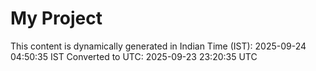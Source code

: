 # My Project

This content is dynamically generated in Indian Time (IST): 2025-09-24 04:50:35 IST
Converted to UTC: 2025-09-23 23:20:35 UTC
